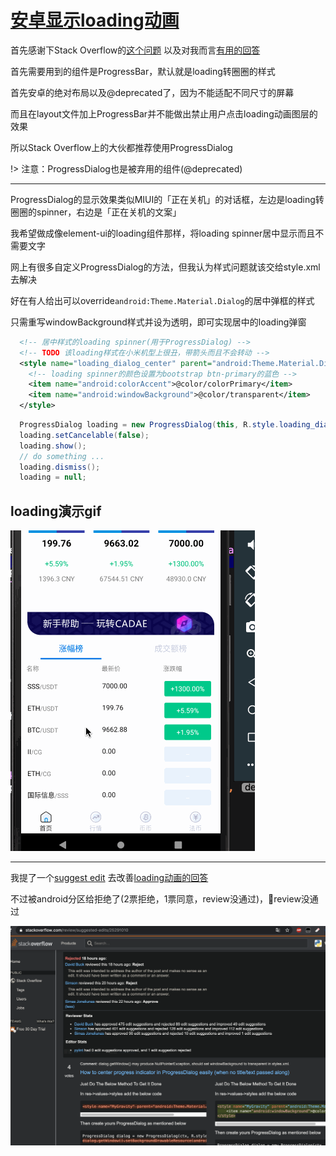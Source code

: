 # [安卓显示loading动画](/2020/02/android_loading_spinner.md)

首先感谢下Stack Overflow的[这个问题](https://stackoverflow.com/questions/3225889/how-to-center-progress-indicator-in-progressdialog-easily-when-no-title-text-pa)
以及对我而言[有用的回答](https://stackoverflow.com/a/42878518/9970487)

首先需要用到的组件是ProgressBar，默认就是loading转圈圈的样式

首先安卓的绝对布局以及@deprecated了，因为不能适配不同尺寸的屏幕

而且在layout文件加上ProgressBar并不能做出禁止用户点击loading动画图层的效果

所以Stack Overflow上的大伙都推荐使用ProgressDialog

!> 注意：ProgressDialog也是被弃用的组件(@deprecated)

---

ProgressDialog的显示效果类似MIUI的「正在关机」的对话框，左边是loading转圈圈的spinner，右边是「正在关机的文案」

我希望做成像element-ui的loading组件那样，将loading spinner居中显示而且不需要文字

网上有很多自定义ProgressDialog的方法，但我认为样式问题就该交给style.xml去解决

好在有人给出可以override`android:Theme.Material.Dialog`的居中弹框的样式

只需重写windowBackground样式并设为透明，即可实现居中的loading弹窗

```xml
  <!-- 居中样式的loading spinner(用于ProgressDialog) -->
  <!-- TODO 该loading样式在小米机型上很丑，带箭头而且不会转动 -->
  <style name="loading_dialog_center" parent="android:Theme.Material.Dialog">
    <!-- loading spinner的颜色设置为bootstrap btn-primary的蓝色 -->
    <item name="android:colorAccent">@color/colorPrimary</item>
    <item name="android:windowBackground">@color/transparent</item>
  </style>
```

```java
  ProgressDialog loading = new ProgressDialog(this, R.style.loading_dialog_center);
  loading.setCancelable(false);
  loading.show();
  // do something ...
  loading.dismiss();
  loading = null;
```

## loading演示gif

![android_loading_spinner.gif](android_loading_spinner.gif)

---

我提了一个[suggest edit](https://stackoverflow.com/review/suggested-edits/25291010)
去改善[loading动画的回答](https://stackoverflow.com/a/42878518/9970487)

不过被android分区给拒绝了(2票拒绝，1票同意，review没通过)，🤕review没通过

![stackoverflow_suggest_edit_was_rejected](stackoverflow_suggest_edit_was_rejected.png)
